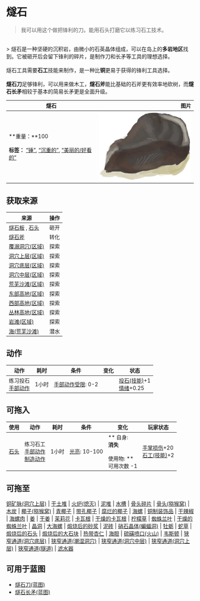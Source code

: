 # 燧石  
> 我可以用这个做把锋利的刀。能用石头打磨它以练习石工技术。  
<br>  
> 燧石是一种坚硬的沉积岩，由微小的石英晶体组成，可以在岛上的<b>多岩地区</b>找到。它被砸开后会留下锋利的碎片，是制作刀和长矛等工具的理想选择。<br><br>燧石工具需要<b>石工</b>技能来制作，是一种比<b>铜</b>更易于获得的锋利工具选择。<br><br><b>燧石刀</b>足够锋利，可以用来做木工，<b>燧石斧</b>能比基础的石斧更有效率地砍树，而<b>燧石长矛</b>相较于基本的简易长矛更是全面升级。  
  
  燧石  |   图片   
 ----  |  ----:   
 **重量：**100<br><br>**标签：**	[“锤”](tag_Hammer.md), [“沉重的”](tag_Heavy.md), [“美丽的/好看的”](tag_Pretty.md)  |  <img decoding="async" src="Sprite/Flint.png" href="a.md" style="max-width:300px;max-height:300px;">   
  
## 获取来源  
来源  |  操作  
----  |  ----  
[燧石板](FlintSlab.md) , [石头](Stone.md)  |  砸开  
[燧石斧](AxeFlint.md)  |  转化  
[覆溺洞穴(区域)](FloodedChamber.md)  |  探索  
[洞穴上层(区域)](HighChamber.md)  |  探索  
[洞穴底层(区域)](LowChamber.md)  |  探索  
[洞穴中层(区域)](MidChamber.md)  |  探索  
[荒芜沙滩(区域)](DesolateBeach.md)  |  探索  
[东部高地(区域)](HighlandsEastern.md)  |  探索  
[西部高地(区域)](HighlandsWestern.md)  |  探索  
[丛林高地(区域)](JungleHighlands.md)  |  探索  
[岩滩(区域)](Rocks.md)  |  探索  
[海(荒芜沙滩)](Sea_DesolateBeach.md)  |  潜水  
## 动作  
动作  |  耗时  |  条件  |  变化  |  状态  
----  |  ----  |  ----  |  ----  |  ----  
练习投石<br>[手部动作](HandAction.md)  |  1小时  |  [手部动作受限](ModifierHand.md): 0-2  |    |  [投石(技能)](Skill_RockThrowing.md)+1<br>[情绪](Morale.md)+0.25  
## 可拖入  
使用  |  动作  |  耗时  |  条件  |  变化  |  玩家状态  
----  |  ----  |  ----  |  ----  |  ----  |  ----  
[石头](Stone.md)  |  练习石工<br>[手部动作](HandAction.md)<br>[制造动作](CraftAction.md)  |  1小时  |  [光亮](Light.md): 10-100  |  ** 自身: **<br>消失<br><br>** 使用物: **<br>可用次数  -1  |  [手掌损伤](HandDamage.md)+20<br>[石工(技能)](Skill_Knapping.md)+2  
## 可拖至  
[铜矿脉(洞穴上层)](CopperVein.md) | [干土堆](DirtPile.md) | [火炉(熄灭)](StoveExtinguished.md) | [泥堆](MudPile.md) | [水槽](WateringTrough.md) | [骨头碎片](BoneSplinters.md) | [骨头(猕猴窝)](Bones.md) | [木炭](Charcoal.md) | [椰子(猕猴窝)](Coconut.md) | [青椰子](CoconutHusked.md) | [带孔椰子](CoconutPerforated.md) | [腐烂的椰子](CoconutRotten.md) | [海螺](Conch.md) | [铜制装饰品](CopperDecoration_Mold.md) | [干辣椒](ChiliesDried.md) | [海螺肉](ConchMeat.md) | [姜](Ginger.md) | [干姜](GingerDried.md) | [茉莉花](JasmineFlowers.md) | [卡瓦根](KavaRoot.md) | [干燥的卡瓦根](KavaRootDried.md) | [柠檬草](LemongrassStalks.md) | [蜘蛛兰叶](SpiderLilyLeaves.md) | [干燥的蜘蛛兰叶](SpiderLilyLeavesDried.md) | [晶洞](Geode.md) | [大海螺](GiantConch.md) | [煅烧后的砂浆](MortarBurnt.md) | [泥砖](MudBrick.md) | [硝石晶体(蝙蝠洞)](NiterCrystals.md) | [牡蛎](Oyster.md) | [蛇草](SnakeGrass.md) | [煅烧后的石头](StoneBurnt.md) | [煅烧后的大石块](StoneHeavyBurnt.md) | [热带杏仁](TropicalAlmonds.md) | [海胆](Urchin.md) | [硫磺喷口(火山)](VentBrimstone.md) | [韦斯顿](Weston.md) | [狭窄通道(洞穴底层)](CrystalChamberEntranceClosed.md) | [狭窄通道(潮湿洞穴)](DarkCaveCaveEntranceClosed.md) | [狭窄通道(洞穴中层)](DarkChamberCaveEntranceClosed.md) | [狭窄通道(洞穴上层)](FloodedChamberEntranceClosed.md) | [狭窄通道(隧道)](HighChamberEntranceClosed.md) | [滤水器](WaterFilter.md)  
## 可用于蓝图  
- [燧石刀(蓝图)](Bp_FlintKnife.md)  
- [燧石长矛(蓝图)](Bp_FlintSpear.md)  
  
  


<script>document.title="燧石 - 卡牌生存百科 Card Survival Wiki";</script>